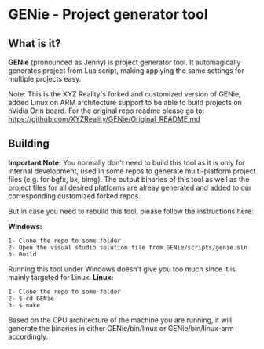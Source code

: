 GENie - Project generator tool
==============================

What is it?
-----------

**GENie** (pronounced as Jenny) is project generator tool. It automagically
generates project from Lua script, making applying the same settings for
multiple projects easy.

Note: This is the XYZ Reality's forked and customized version of GENie, added
Linux on ARM architecture support to be able to build projects on nVidia Orin board.
For the original repo readme please go to: https://github.com/XYZReality/GENie/Original_README.md

Building
--------
**Important Note:** You normally don't need to build this tool as it is only for internal development, used in some repos
to generate multi-platform project files (e.g. for bgfx, bx, bimg). The output binaries of this tool as well as 
the project files for all desired platforms are alreay generated and added to our corresponding customized forked repos.

But in case you need to rebuild this tool, please follow the instructions here:

**Windows:**
```
1- Clone the repo to some folder
2- Open the visual studio solution file from GENie/scripts/genie.sln
3- Build
```
Running this tool under Windows doesn't give you too much since it is mainly targeted for Linux.
**Linux:**
```
1- Clone the repo to some folder
2- $ cd GENie
3- $ make
```
Based on the CPU architecture of the machine you are running, it will generate the binaries in either GENie/bin/linux or
GENie/bin/linux-arm accordingly.

